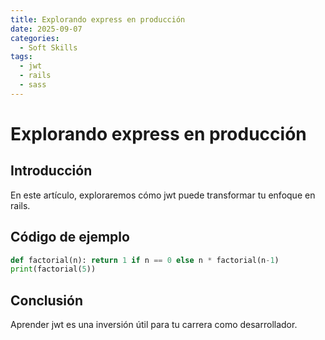 ```yaml
---
title: Explorando express en producción
date: 2025-09-07
categories:
  - Soft Skills
tags:
  - jwt
  - rails
  - sass
---
```


# Explorando express en producción

## Introducción

En este artículo, exploraremos cómo jwt puede transformar tu enfoque en rails.

## Código de ejemplo

```python
def factorial(n): return 1 if n == 0 else n * factorial(n-1)
print(factorial(5))
```

## Conclusión

Aprender jwt es una inversión útil para tu carrera como desarrollador.